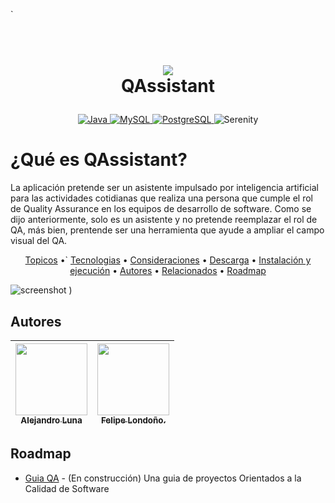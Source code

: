 `<h1 align="center">
  <br>
  <a href="http://www.amitmerchant.com/electron-markdownify"><img src="https://f.hubspotusercontent20.net/hubfs/2829524/Copia%20de%20LOGOTIPO_original-2.png"></a>
  <br>
  QAssistant
  <br>
</h1>

<p align="center">
  <a href="https://nodejs.org/es/download">
    <img src="https://img.shields.io/badge/Node-v20.17.0-orange.svg" alt="Java">
  </a>
  <a href="https://www.npmjs.com/">
    <img src="https://img.shields.io/badge/NPM-v10.8.2-blue.svg" alt="MySQL">
  </a>
  <a href="https://es.react.dev/">
    <img src="https://img.shields.io/badge/React-V19.0.0-blue.svg" alt="PostgreSQL">
  </a>
    <img src="https://img.shields.io/badge/QAssistant-1.0.0-blueviolet.svg" alt="Serenity">
  </a>
</p>

# ¿Qué  es QAssistant?
La aplicación pretende ser un asistente impulsado por inteligencia artificial para las actividades cotidianas que realiza una persona que cumple el rol de Quality Assurance en los equipos de desarrollo de software. Como se dijo anteriormente, solo es un asistente y no pretende reemplazar el rol de QA, más bien, prentende ser una herramienta que ayude a ampliar el campo visual del QA.

<p align="center">
  <a href="#topicos">Topicos</a> •`
  <a href="#tecnologias">Tecnologias</a> •
  <a href="#consideraciones">Consideraciones</a> •
  <a href="#descarga">Descarga</a> •
  <a href="#instalación-y-ejecución">Instalación y ejecución</a> •
  <a href="#autores">Autores</a> •
  <a href="#relacionados">Relacionados</a> •
  <a href="#roadmap">Roadmap</a>
</p>

![screenshot](https://github.com/user-attachments/assets/9a9d1efa-a9e7-49ec-9ab3-5e4e73bc4abf)
)


## Autores


| [<img src="https://lh3.googleusercontent.com/a-/ALV-UjV-8cLzki8BB-t0CF3pptk8md7PSQswtem4WvwxgdSSIkINYOM=s100-p-k-rw-no?width=400" width=115><br><sub>Alejandro Luna</sub>](https://gitlab.com/mauro.ibarrap) <br/> | [<img src="https://avatars.githubusercontent.com/u/210093165?v=4" width=115><br><sub>Felipe Londoño.</sub>](https://gitlab.com/) | 
:------------------------------------------------------------------------------------------------------------------------------------------------------------------------------:|:---------------------------------------------------------------------------------------------------------------------------------------------------------------------------:|


## Roadmap

- [Guia QA](https://github.com/orgs/somospragma/repositories?q=qa) - (En construcción) Una guia de proyectos Orientados a la Calidad de Software

